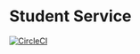 # Student Service
[![CircleCI](https://circleci.com/gh/pradeepparambil/student-service.svg?style=svg)](https://circleci.com/gh/pradeepparambil/student-service)
